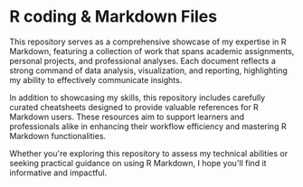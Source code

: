 # R coding & Markdown Files

This repository serves as a comprehensive showcase of my expertise in R Markdown, featuring a collection of work that spans academic assignments, personal projects, and professional analyses. Each document reflects a strong command of data analysis, visualization, and reporting, highlighting my ability to effectively communicate insights.

In addition to showcasing my skills, this repository includes carefully curated cheatsheets designed to provide valuable references for R Markdown users. These resources aim to support learners and professionals alike in enhancing their workflow efficiency and mastering R Markdown functionalities.

Whether you're exploring this repository to assess my technical abilities or seeking practical guidance on using R Markdown, I hope you'll find it informative and impactful.
